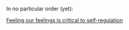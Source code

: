 In no particular order (yet):

[Feeling our feelings is critical to self-regulation](Feeling%20our%20feelings%20is%20critical%20to%20self-regulation.md)


